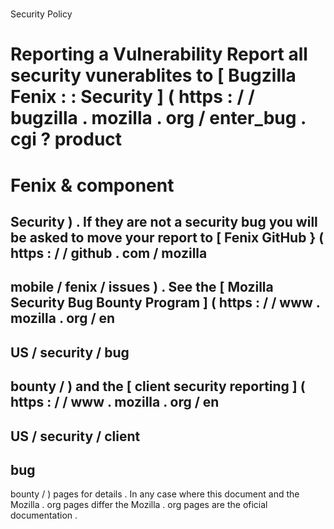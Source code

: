 #
Security
Policy
#
#
Reporting
a
Vulnerability
Report
all
security
vunerablites
to
[
Bugzilla
Fenix
:
:
Security
]
(
https
:
/
/
bugzilla
.
mozilla
.
org
/
enter_bug
.
cgi
?
product
=
Fenix
&
component
=
Security
)
.
If
they
are
not
a
security
bug
you
will
be
asked
to
move
your
report
to
[
Fenix
GitHub
}
(
https
:
/
/
github
.
com
/
mozilla
-
mobile
/
fenix
/
issues
)
.
See
the
[
Mozilla
Security
Bug
Bounty
Program
]
(
https
:
/
/
www
.
mozilla
.
org
/
en
-
US
/
security
/
bug
-
bounty
/
)
and
the
[
client
security
reporting
]
(
https
:
/
/
www
.
mozilla
.
org
/
en
-
US
/
security
/
client
-
bug
-
bounty
/
)
pages
for
details
.
In
any
case
where
this
document
and
the
Mozilla
.
org
pages
differ
the
Mozilla
.
org
pages
are
the
oficial
documentation
.
